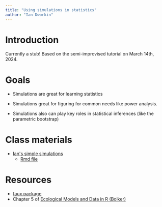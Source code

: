 ```yaml
---
title: "Using simulations in statistics"
author: "Ian Dworkin"
---
```


Introduction
============

Currently a stub! Based on the semi-improvised tutorial on March 14th, 2024.

Goals 
===================

- Simulations are great for learning statistics

- Simulations great for figuring for common needs like power analysis.

- Simulations also can play key roles in statistical inferences (like the parametric bootstrap)


Class materials
===============

-   [Ian's simple simulations](../lectures/TeachingSimulationsBasics.html)
	* [Rmd file](https://github.com/mac-theobio/QMEE/blob/master/lectures/TeachingSimulationsBasics.Rmd)

Resources
=========

* [faux package](https://debruine.github.io/faux/)
* Chapter 5 of [Ecological Models and Data in R (Bolker)](https://math.mcmaster.ca/~bolker/emdbook/book.pdf)
